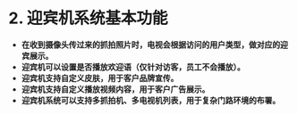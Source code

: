 # 2. 迎宾机系统基本功能

- **在收到摄像头传过来的抓拍照片时，电视会根据访问的用户类型，做对应的迎宾展示。**
- **迎宾机可以设置是否播放欢迎语（仅针对访客，员工不会播放）。**
- **迎宾机支持自定义皮肤，用于客户品牌宣传。**
- **迎宾机支持自定义播放视频内容，用于客户广告展示。**
- **迎宾机系统可以支持多抓拍机、多电视机列表，用于复杂门路环境的布署。**
